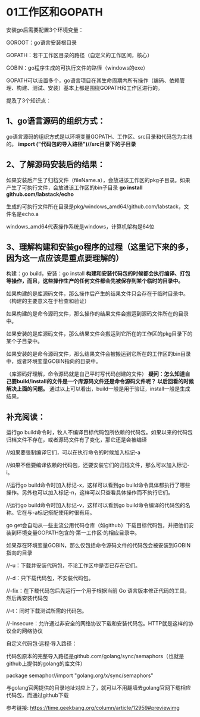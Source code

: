 # 01工作区和GOPATH
安装go后需要配置3个环境变量：

GOROOT：go语言安装根目录

GOPATH：若干工作区目录的路径（自定义的工作区间，核心）

GOBIN：go程序生成的可执行文件的路径（windows的exe）

GOPATH可以设置多个，go语言项目在其生命周期内所有操作（编码、依赖管理、构建、测试、安装）基本上都是围绕GOPATH和工作区进行的。

提及了3个知识点：
## 1、go语言源码的组织方式：
go语言源码的组织方式是以环境变量GOPATH、工作区、src目录和代码包为主线的。
**import ("代码包的导入路径")//src目录下的子目录**

## 2、了解源码安装后的结果：
如果安装后产生了归档文件（fileName.a），会放进该工作区的pkg子目录。如果产生了可执行文件，会放进该工作区的bin子目录
**go install github.com/labstack/echo**

生成的可执行文件所在目录是pkg/windows_amd64/github.com/labstack，文件名是echo.a

windows_amd64代表操作系统是windows，计算机架构是64位

## 3、理解构建和安装go程序的过程（这里记下来的多，因为这一点应该是重点要理解的）
构建：go build，安装：go install
**构建和安装代码包的时候都会执行编译、打包等操作，而且，这些操作生产的任何文件都会先被保存到某个临时的目录中。**

如果构建的是库源码文件，那么操作后产生的结果文件只会存在于临时目录中。（构建的主要意义在于检查和验证）

如果构建的是命令源码文件，那么操作的结果文件会搬运到源码文件所在的目录中。

如果安装的是库源码文件，那么结果文件会搬运到它所在的工作区的pkg目录下的某个子目录中。

如果安装的是命令源码文件，那么结果文件会被搬运到它所在的工作区的bin目录中，或者环境变量GOBIN指向的目录中。

（库源码好理解，命令源码就是自己平时写代码创建的文件）
**疑问：怎么知道自己要build/install的文件是一个库源码文件还是命令源码文件呢？
以后回看的时候解决上面的问题。**
通过以上可以看出，build一般是用于验证，install一般是生成结果。

## 补充阅读：
运行go build命令时，牧人不编译目标代码包所依赖的代码包。如果以来的代码包归档文件不存在，或者源码文件有了变化，那它还是会被编译

//如果要强制编译它们，可以在执行命令的时候加入标记-a

//如果不但要编译依赖的代码包，还要安装它们的归档文件，那么可以加入标记-i。

//运行go build命令时加入标记-x，这样可以看到go build命令具体都执行了哪些操作。另外也可以加入标记-n，这样可以只查看具体操作而不执行它们。

//运行go build命令时加入标记-v，这样可以看到go build命令编译的代码包的名称。它在与-a标记搭配使用时很有用。


go get会自动从一些主流公用代码仓库（如github）下载目标代码包，并把他们安装到环境变量GOPATH包含的·第一工作区·的相应目录中。

如果存在环境变量GOBIN，那么仅包括命令源码文件的代码包会被安装到GOBIN指向的目录

//-u：下载并安装代码包，不论工作区中是否已存在它们。

//-d：只下载代码包，不安装代码包。

//-fix：在下载代码包后先运行一个用于根据当前 Go 语言版本修正代码的工具，然后再安装代码包

//-t：同时下载测试所需的代码包。

//-insecure：允许通过非安全的网络协议下载和安装代码包。HTTP就是这样的协议全的网络协议


自定义代码包·远程·导入路径：

代码包原本的完整导入路径是github.com/golang/sync/semaphors（也就是github上提供的golang的库文件）

package semaphor//import "golang.org/x/sync/semaphors"

与golang官网提供的目录地址对应上了，就可以不用翻墙去golang官网下载相应代码包，而通过github下载


参考链接: https://time.geekbang.org/column/article/12959#previewimg
